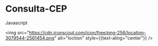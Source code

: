 # Consulta-CEP
Javascript

<img src="https://cdn.iconscout.com/icon/free/png-256/location-3079544-2561454.png" alt="loction" style={{text-aling="center"}} />
